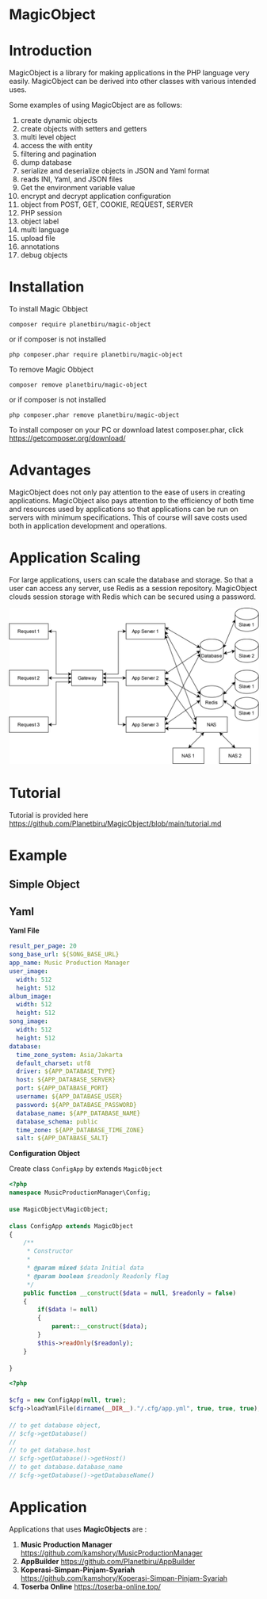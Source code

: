 # MagicObject

# Introduction

MagicObject is a library for making applications in the PHP language very easily. MagicObject can be derived into other classes with various intended uses.

Some examples of using MagicObject are as follows:

1. create dynamic objects
2. create objects with setters and getters
3. multi level object
4. access the  with entity
5. filtering and pagination
6. dump database
7. serialize and deserialize objects in JSON and Yaml format
8. reads INI, Yaml, and JSON files
9. Get the environment variable value
10. encrypt and decrypt application configuration
11. object from POST, GET, COOKIE, REQUEST, SERVER
12. PHP session
13. object label
14. multi language
15. upload file
16. annotations
17. debug objects 

# Installation

To install Magic Obbject

```
composer require planetbiru/magic-object
```

or if composer is not installed

```
php composer.phar require planetbiru/magic-object
```

To remove Magic Obbject

```
composer remove planetbiru/magic-object
```

or if composer is not installed

```
php composer.phar remove planetbiru/magic-object
```

To install composer on your PC or download latest composer.phar, click https://getcomposer.org/download/ 

# Advantages

MagicObject does not only pay attention to the ease of users in creating applications. MagicObject also pays attention to the efficiency of both time and resources used by applications so that applications can be run on servers with minimum specifications. This of course will save costs used both in application development and operations.

# Application Scaling

For large applications, users can scale the database and storage. So that a user can access any server, use Redis as a session repository. MagicObject clouds session storage with Redis which can be secured using a password.

![](https://github.com/Planetbiru/MagicObject/blob/main/scale-up.svg)

# Tutorial

Tutorial is provided here https://github.com/Planetbiru/MagicObject/blob/main/tutorial.md


# Example

## Simple Object

## Yaml

**Yaml File**

```yaml
result_per_page: 20
song_base_url: ${SONG_BASE_URL}
app_name: Music Production Manager
user_image:
  width: 512
  height: 512
album_image:
  width: 512
  height: 512
song_image:
  width: 512
  height: 512
database:
  time_zone_system: Asia/Jakarta
  default_charset: utf8
  driver: ${APP_DATABASE_TYPE}
  host: ${APP_DATABASE_SERVER}
  port: ${APP_DATABASE_PORT}
  username: ${APP_DATABASE_USER}
  password: ${APP_DATABASE_PASSWORD}
  database_name: ${APP_DATABASE_NAME}
  database_schema: public
  time_zone: ${APP_DATABASE_TIME_ZONE}
  salt: ${APP_DATABASE_SALT}
```

**Configuration Object**

Create class `ConfigApp` by extends `MagicObject`

```php
<?php
namespace MusicProductionManager\Config;

use MagicObject\MagicObject;

class ConfigApp extends MagicObject
{
    /**
     * Constructor
     *
     * @param mixed $data Initial data
     * @param boolean $readonly Readonly flag
     */
    public function __construct($data = null, $readonly = false)
    {
        if($data != null)
        {
            parent::__construct($data);
        }
        $this->readOnly($readonly);
    }
    
}
```

```php
<?php

$cfg = new ConfigApp(null, true);
$cfg->loadYamlFile(dirname(__DIR__)."/.cfg/app.yml", true, true, true);

// to get database object,
// $cfg->getDatabase()
//
// to get database.host
// $cfg->getDatabase()->getHost()
// to get database.database_name
// $cfg->getDatabase()->getDatabaseName()
```

# Application

Applications that uses **MagicObjects** are :

1. **Music Production Manager** https://github.com/kamshory/MusicProductionManager
2. **AppBuilder** https://github.com/Planetbiru/AppBuilder
3. **Koperasi-Simpan-Pinjam-Syariah** https://github.com/kamshory/Koperasi-Simpan-Pinjam-Syariah
4. **Toserba Online** https://toserba-online.top/
